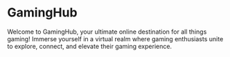 # GamingHub
Welcome to GamingHub, your ultimate online destination for all things gaming! Immerse yourself in a virtual realm where gaming enthusiasts unite to explore, connect, and elevate their gaming experience.
